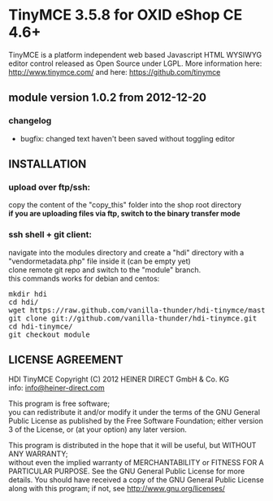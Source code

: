# TinyMCE 3.5.8 for OXID eShop CE  4.6+
TinyMCE is a platform independent web based Javascript HTML WYSIWYG editor control released as Open Source under LGPL.
More information here: http://www.tinymce.com/
and here: https://github.com/tinymce

## module version 1.0.2 from 2012-12-20
### changelog  
* bugfix: changed text haven't been saved without toggling editor

## INSTALLATION
### upload over ftp/ssh:
copy the content of the "copy_this" folder into the shop root directory  
**if you are uploading files via ftp, switch to the binary transfer mode**  
### ssh shell + git client:
navigate into the modules directory and create a "hdi" directory with a "vendormetadata.php" file inside it (can be empty yet)  
clone remote git repo and switch to the "module" branch.  
this commands works for debian and centos:
<pre>mkdir hdi
cd hdi/
wget https://raw.github.com/vanilla-thunder/hdi-tinymce/master/copy_this/modules/hdi/vendormetadata.php
git clone git://github.com/vanilla-thunder/hdi-tinymce.git
cd hdi-tinymce/
git checkout module
</pre>


## LICENSE AGREEMENT 
   HDI TinyMCE
   Copyright (C) 2012  HEINER DIRECT GmbH & Co. KG  
   info:  info@heiner-direct.com  
  
   This program is free software;  
   you can redistribute it and/or modify it under the terms of the GNU General Public License as published by the Free Software Foundation;
   either version 3 of the License, or (at your option) any later version.
  
   This program is distributed in the hope that it will be useful, but WITHOUT ANY WARRANTY;  
   without even the implied warranty of MERCHANTABILITY or FITNESS FOR A PARTICULAR PURPOSE. See the GNU General Public License for more details.
   You should have received a copy of the GNU General Public License along with this program; if not, see <http://www.gnu.org/licenses/>
 
<img src="https://ma-be.info/piwik/piwik.php?idsite=2&amp;rec=1&mp;action_name=hdi_tinymce" style="border:0" alt="" />
